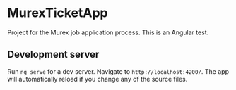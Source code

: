 # MurexTicketApp

Project for the Murex job application process. This is an Angular test.

## Development server

Run `ng serve` for a dev server. Navigate to `http://localhost:4200/`. The app will automatically reload if you change any of the source files.

